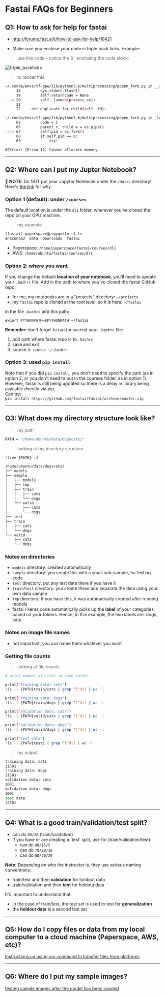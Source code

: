 # Fastai FAQs for Beginners

## Q1:  How to ask for help for fastai
- http://forums.fast.ai/t/how-to-ask-for-help/10421  

- Make sure you enclose your code in triple back ticks.  Example:  

>use this code - notice the 3 ` enclosing the code block:  

![triple_backticks](images/triple_backticks.png)


>to render this:  

```bash
~/.conda/envs/tf-gpu/lib/python3.6/multiprocessing/popen_fork.py in __init__(self, process_obj)
     18         sys.stderr.flush()
     19         self.returncode = None
---> 20         self._launch(process_obj)
     21 
     22     def duplicate_for_child(self, fd):

~/.conda/envs/tf-gpu/lib/python3.6/multiprocessing/popen_fork.py in _launch(self, process_obj)
     65         code = 1
     66         parent_r, child_w = os.pipe()
---> 67         self.pid = os.fork()
     68         if self.pid == 0:
     69             try:

OSError: [Errno 12] Cannot allocate memory
```


---
## Q2:  Where can I put _my_ Jupter Notebook?

:red_circle: **NOTE:** Do NOT put your Jupyter Notebook under the `/data/` directory!  Here's [the link](http://forums.fast.ai/t/how-to-remove-ipynb-checkpoint/8532/2) for why.

### Option 1 (default):  under `/courses`
The default location is under the `dl1` folder, wherever you've cloned the repo on your GPU machine.
>my example
```bash
(fastai) paperspace@psgyqmt1m:~$ ls
anaconda3  data  downloads  fastai
```
- Paperspace:  `/home/paperspace/fastai/courses/dl1`
- AWS:         `/home/ubuntu/fastai/courses/dl1`

### Option 2:  where you want
If you change the default **location of your notebook**, you'll need to update your `.bashrc` file.  Add in the path to where you've cloned the fastai GitHub repo:  
- for me, my notebooks are in a "projects" directory:  `~/projects`
- my `fastai` repo is cloned at the root level, so it is here:  `~/fastai`

in the file `.bashrc`  add this path:
```
export PYTHONPATH=$PYTHONPATH:~/fastai
```  
**Reminder:** don't forget to run (or `source`) your `.bashrc` file:  
1.  add path where fastai repo is to `.bashrc`
2.  save and exit
3.  source it:  `source ~/.bashrc`

### Option 3:  used `pip install`
Note that if you did `pip install`, you don't need to specify the path (as in option 2, or you don't need to put in the courses folder, as in option 1).  
However, fastai is still being updated so there is a delay in library being available directly via pip.  
Can try:  
`pip install https://github.com/fastai/fastai/archive/master.zip`

---
## Q3:  What does my directory structure look like?
>my path
```bash
PATH = "/home/ubuntu/data/dogscats/"
```

>looking at my directory structure
```bash
!tree {PATH} -d
```
```bash
/home/ubuntu/data/dogscats/
├── models
├── sample
│   ├── models
│   ├── tmp
│   ├── train
│   │   ├── cats
│   │   └── dogs
│   └── valid
│       ├── cats
│       └── dogs
├── test
├── train
│   ├── cats
│   └── dogs
└── valid
    ├── cats
    └── dogs
```
### Notes on directories
* `models` directory:  created automatically
* `sample` directory:  you create this with a small sub-sample, for testing code
* `test` directory:  put any test data there if you have it
* `train`/`test` directory:  you create these and separate the data using your own data sample
* `tmp` directory:  if you have this, it was automatically created after running models
* fastai / keras code automatically picks up the **label** of your categories based on your folders.  Hence, in this example, the two labels are:  dogs, cats

### Notes on image file names
* not important, you can name them whatever you want


### Getting file counts
>looking at file counts
```bash
# print number of files in each folder

print("training data: cats")
!ls -l {PATH}train/cats | grep ^[^dt] | wc -l

print("training data: dogs")
!ls -l {PATH}train/dogs | grep ^[^dt] | wc -l

print("validation data: cats")
!ls -l {PATH}valid/cats | grep ^[^dt] | wc -l

print("validation data: dogs")
!ls -l {PATH}valid/dogs | grep ^[^dt] | wc -l

print("test data")
!ls -l {PATH}test1 | grep ^[^dt] | wc -l
```
>my output
```bash
training data: cats
11501
training data: dogs
11501
validation data: cats
1001
validation data: dogs
1001
test data
12501
```
---
## Q4:  What is a good train/validation/test split?
- can do `80/20` (train/validation)
- if you have or are creating a 'test' split, use for (train/validation/test):
    - can do `80/15/5`
    - can do `70/20/10` 
    - can do `60/20/20` 
    
**Note:**  Depending on who the instructor is, they use various naming conventions:  
- train/test and then **validation** for holdout data
- train/validation and then **test** for holdout data

It's important to understand that:  
- in the case of train/test, the test set is used to test for **generalization**
- the **holdout data** is a second test set

---
## Q5:  How do I copy files or data from my local computer to a cloud machine (Paperspace, AWS, etc)?

[Instructions on using `scp` command to transfer files from platforms](https://github.com/reshamas/fastai_deeplearn_part1/blob/master/tools/copy_files_local_to_cloud.md)

---
## Q6:  Where do I put my sample images?
[testing sample images after the model has been created](http://forums.fast.ai/t/wiki-lesson-1/9398/282)
